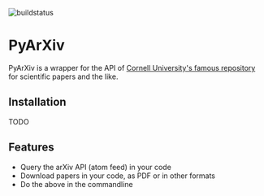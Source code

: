 ![buildstatus](https://travis-ci.com/culshoefer/pyarxiv.svg?token=zQVzEtnHpKj7VnQb2PQK&branch=master)
# PyArXiv

PyArXiv is a wrapper for the API of [Cornell University's famous repository](arxiv.org) for scientific papers and the like.


## Installation
TODO

## Features
- Query the arXiv API (atom feed) in your code
- Download papers in your code, as PDF or in other formats
- Do the above in the commandline
